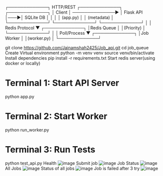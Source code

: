 ┌─────────────┐    HTTP/REST    ┌─────────────┐    ┌─────────────┐
│   Client    │ ──────────────► │ Flask API   │───►│  SQLite DB  │
│             │                 │  (app.py)   │    │ (metadata)  │
└─────────────┘                 └─────────────┘    └─────────────┘
                                        │
                                        │ Redis Protocol
                                        ▼
                                ┌─────────────┐
                                │Redis Queue  │
                                │(Priority)   │
                                └─────────────┘
                                        │
                                        │ Poll/Process
                                        ▼
                                ┌─────────────┐
                                │Job Worker   │
                                │(worker.py)  │
                                └─────────────┘

git clone https://github.com/Jainamshah2425/Job_api.git
cd job_queue
Create Virtual environment
python -m venv venv
source venv/bin/activate  
Install dependencies
pip install -r requirements.txt
Start redis server(using docker or locally)
# Terminal 1: Start API Server
python app.py
# Terminal 2: Start Worker
python run_worker.py
# Terminal 3: Run Tests
python test_api.py
Health
![image](https://github.com/user-attachments/assets/cb144858-3815-4b54-b572-02dcab003b4a)
Submit job
![image](https://github.com/user-attachments/assets/e81a5f35-6d9d-412c-9f72-6d1968afb48b)
Job Status
![image](https://github.com/user-attachments/assets/132538a8-9152-4b20-aa82-b2a4f637ff4b)
All Jobs
![image](https://github.com/user-attachments/assets/1fc28894-4a55-450e-8c91-34108b0847d2)
Status of all jobs
![image](https://github.com/user-attachments/assets/47ef779e-a172-4302-a71c-ac6d0ed0bc8d)
Job is failed after 3 try
![image](https://github.com/user-attachments/assets/36d9f461-dcd4-425a-ac7a-5f8adae742a9)




